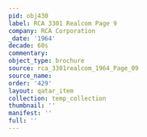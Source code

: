 ```yaml
---
pid: obj430
label: RCA 3301 Realcom Page 9
company: RCA Corporation
_date: '1964'
decade: 60s
commentary: 
object_type: brochure
source: rca_3301realcom_1964_Page_09
source_name: 
order: '429'
layout: qatar_item
collection: temp_collection
thumbnail: ''
manifest: ''
full: ''
---
```

